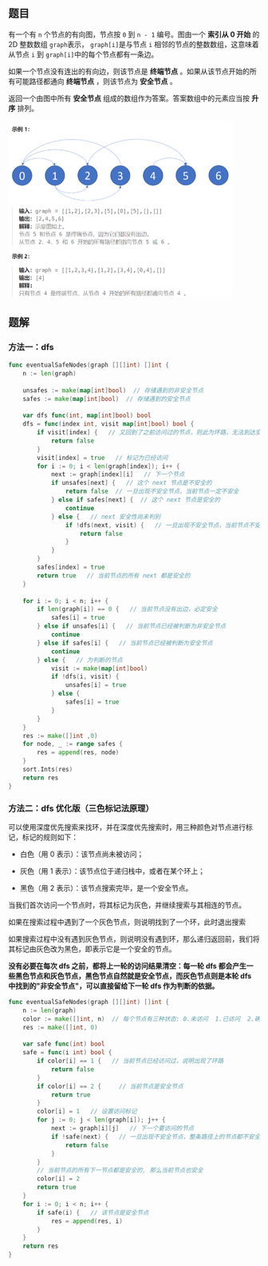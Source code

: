 ## 题目

有一个有 `n` 个节点的有向图，节点按 `0` 到 `n - 1` 编号。图由一个 **索引从 0 开始** 的 2D 整数数组 `graph`表示， `graph[i]`是与节点 `i` 相邻的节点的整数数组，这意味着从节点 `i` 到 `graph[i]`中的每个节点都有一条边。

如果一个节点没有连出的有向边，则该节点是 **终端节点** 。如果从该节点开始的所有可能路径都通向 **终端节点** ，则该节点为 **安全节点** 。

返回一个由图中所有 **安全节点** 组成的数组作为答案。答案数组中的元素应当按 **升序** 排列。

<img src="2-802.找到最终的安全状态.assets/image-20240302133209500.png" alt="image-20240302133209500" style="zoom:50%;" />

## 题解

### 方法一：dfs

```go
func eventualSafeNodes(graph [][]int) []int {
    n := len(graph)

    unsafes := make(map[int]bool)  // 存储遇到的非安全节点
    safes := make(map[int]bool)  // 存储遇到的安全节点

    var dfs func(int, map[int]bool) bool
    dfs = func(index int, visit map[int]bool) bool {
        if visit[index] {   // 又回到了之前访问过的节点，则此为环路，无法到达安全节点
            return false
        }
        visit[index] = true   // 标记为已经访问
        for i := 0; i < len(graph[index]); i++ {
            next := graph[index][i]   // 下一个节点
            if unsafes[next] {   // 这个 next 节点是不安全的
                return false  // 一旦出现不安全节点，当前节点一定不安全
            } else if safes[next] {  // 这个 next 节点是安全的
                continue
            } else {   // next 安全性尚未判别
                if !dfs(next, visit) {   // 一旦出现不安全节点，当前节点不安全
                    return false
                }
            }
        }
        safes[index] = true
        return true   // 当前节点的所有 next 都是安全的
    }

    for i := 0; i < n; i++ {
        if len(graph[i]) == 0 {   // 当前节点没有出边，必定安全
            safes[i] = true
        } else if unsafes[i] {   // 当前节点已经被判断为非安全节点
            continue
        } else if safes[i] {   // 当前节点已经被判断为安全节点
            continue
        } else {   // 为判断的节点
            visit := make(map[int]bool)
            if !dfs(i, visit) {
                unsafes[i] = true
            } else {
                safes[i] = true
            }
        }
    }
    res := make([]int ,0)
    for node, _ := range safes {
        res = append(res, node)
    }
    sort.Ints(res)
    return res
}
```



### 方法二：dfs 优化版（三色标记法原理）

可以使用深度优先搜索来找环，并在深度优先搜索时，用三种颜色对节点进行标记，标记的规则如下：

- 白色（用 0 表示）：该节点尚未被访问；

- 灰色（用 1 表示）：该节点位于递归栈中，或者在某个环上；
- 黑色（用 2 表示）：该节点搜索完毕，是一个安全节点。

当我们首次访问一个节点时，将其标记为灰色，并继续搜索与其相连的节点。

如果在搜索过程中遇到了一个灰色节点，则说明找到了一个环，此时退出搜索

如果搜索过程中没有遇到灰色节点，则说明没有遇到环，那么递归返回前，我们将其标记由灰色改为黑色，即表示它是一个安全的节点。

**没有必要在每次 dfs 之前，都将上一轮的访问结果清空：每一轮 dfs 都会产生一些黑色节点和灰色节点，黑色节点自然就是安全节点，而灰色节点则是本轮 dfs 中找到的"非安全节点"，可以直接留给下一轮 dfs 作为判断的依据。**

```go
func eventualSafeNodes(graph [][]int) []int {
    n := len(graph)
    color := make([]int, n)  // 每个节点有三种状态: 0.未访问  1.已访问  2.确定是安全节点
    res := make([]int, 0)

    var safe func(int) bool
    safe = func(i int) bool {
        if color[i] == 1 {   // 当前节点已经访问过，说明出现了环路
            return false
        }
        if color[i] == 2 {     // 当前节点是安全节点
            return true
        }
        color[i] = 1   // 设置访问标记
        for j := 0; j < len(graph[i]); j++ {
            next := graph[i][j]   // 下一个要访问的节点
            if !safe(next) {   // 一旦出现不安全节点，整条路径上的节点都不安全,向上访问
                return false
            }
        }
        // 当前节点的所有下一节点都是安全的, 那么当前节点也安全
        color[i] = 2
        return true
    }
    for i := 0; i < n; i++ {
        if safe(i) {   // 该节点是安全节点
            res = append(res, i)
        }
    }
    return res
}
```

